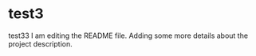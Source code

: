 # test3
test33
I am editing the README file. Adding some more details about the project description.

